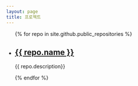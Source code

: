 ```yaml
---
layout: page
title: 프로젝트
---
```


<ul>
  {% for repo in site.github.public_repositories %}
  <li>
    <h2><a target="_blank" href="{{ repo.html_url }}">{{ repo.name }}</a></h2>
    <p>{{ repo.description}}</p>
  </li>
  {% endfor %}
</ul>
